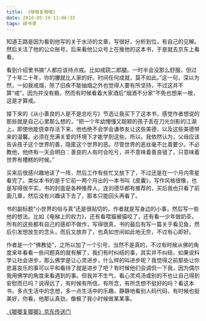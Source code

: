 ```yaml
---
title: 《唧唧复唧唧》
date: 2016-05-19 11:06:33
tags: 耕书录
---
```




知道王路是因为看到他写的关于水浒的文章，写很好，分析到位，有自己的见解。 然后关注了他的公众账号，后来看他公众号上在推他的这本书，于是就去京东上看看。

<!--more-->

看到介绍里书摘“人都应该持点戒。比如戒跷二郎腿。一时半会没那么舒服，但过了十年二十年，你的腰就比人家的好。时间任何成就，莫不如此。”这一句，深以为然，一如我戒烟，除了旧疾不能抽烟之外也觉得人要有所坚持，不过这并不算“戒”，因为并没有瘾，然而有时候看着大家酒后“烟酒不分家”不免也想来一根，这是才算戒。

接下来的《从小善良的人是不是总吃亏》节选让我买下了这本书，感觉作者想说的那些就是自己心里那么想的，“把一个年幼懵懂又聪颖的孩子丢在刀光剑影的江湖上，即使他能侥幸存活下来，他也绝不会学会谦恭友让这些美德，以及这些美德带来的温馨。必须在充满关爱的环境下才能学到这些。所以，我依然认为，父母应该告诉孩子这个世界的善，隐匿这个世界的恶。尽管世界的恶丝毫不比善要少。不必教他，他终有一天会明白：善良的人有时会吃亏，并不意味着善良错了，只意味着世界有槽糕的时候。”

买来后很感兴趣地读了一阵，然后工作有些忙又放下了，不过还是在一个月内零星看完了。类似本书的是于它前一两个月出的一本书叫《皮囊》，写作风格很像，也是写得很平实，书的封面是各种推荐人，连刘德华都有推荐的，买后我也只看了前面几章，然后没有兴趣读下去了，那本只能回头再看了。

书的副标题“小世界的俗与真”还是很贴切的，作者就是写身边的小事，然后写一些他的想法。比如《电梯上的权力》，还有看喂猫被猫咬了，还有看一少年做奶茶，所有的这些都有自己的感却不做作，写得很真，书的最后有写一篇关于看见鱼，然后引发想放生的念头，而后又放弃了，也真如世间如此地无奈，不过有心即好。 

作者是一个“佛教徒”，之所以加了一个引号，当然不是真的，不过有时候从佛的角度来年看看一些问题真的就有解了，我们有时纠结的事，其实并不纠结，如果说科学让社会进步，那么佛学是让心灵进步，什么样的叫进步呢？我觉得之前那些让你悲喜哀乐的事可以平和看待了就是进步了吧？有时候他们会调侃一下我，因为偶尔我用佛学的角度来看遇到的事。但我并不生气，看心灵鸡汤或别的不也让自己得到安慰而已吗？说得远了，有时候有所信，有所念，有所念想不挺好的吗？看这本书，多点生活中的念想，多一点生活中的乐趣，静静地看别人码代码，有时候也挺美好，你看，他那认真劲，像极了我小时候做某某事。

[《唧唧复唧唧》京东传送门](http://item.jd.com/11803642.html)
